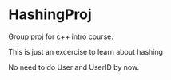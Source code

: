 # HashingProj
Group proj for c++ intro course.

This is just an excercise to learn about hashing

No need to do User and UserID by now.
